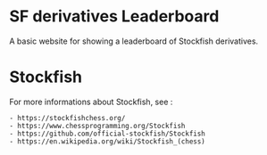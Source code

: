 # SF derivatives Leaderboard
A basic website for showing a leaderboard of Stockfish derivatives.

# Stockfish
For more informations about Stockfish, see : 

    - https://stockfishchess.org/
    - https://www.chessprogramming.org/Stockfish
    - https://github.com/official-stockfish/Stockfish
    - https://en.wikipedia.org/wiki/Stockfish_(chess)
